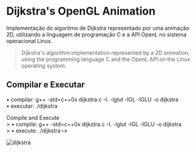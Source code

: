 # Dijkstra's OpenGL Animation

Implementação do algoritmo de Dijkstra representado por uma animação 2D, utilizando a linguagem de programação C e a API OpenL no sistema operacional Linux.
> Dijkstra's algorithm implementation represented by a 2D animation, using the programming language C and the OpenL API on the Linux operating system.

## Compilar e Executar
&bull; compilar: g++ -std=c++0x dijkstra.c -I. -lglut -lGL -lGLU -o dijkstra <br>
&bull; executar: ./dijkstra

<!-->Compile and Execute<br>
> &bull; compile: g++ -std=c++0x dijkstra.c -I. -lglut -lGL -lGLU -o dijkstra <br>
> &bull; execute: ./dijkstra-->

<br>

![dijkstra](https://user-images.githubusercontent.com/77855082/145925267-2ba57df6-b5bc-4247-8146-b7f6345337e2.gif)
